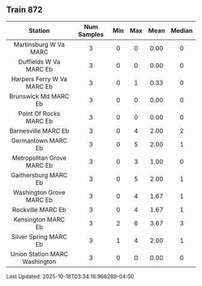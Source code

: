 ## Train 872

| Station | Num Samples | Min | Max | Mean | Median |
| :-----: | :---------: | :-: | :-: | :--: | :----: |
| Martinsburg W Va MARC | 3 | 0 | 0 | 0.00 | 0 |
| Duffields W Va MARC Eb | 3 | 0 | 0 | 0.00 | 0 |
| Harpers Ferry W Va MARC Eb | 3 | 0 | 1 | 0.33 | 0 |
| Brunswick Md MARC Eb | 3 | 0 | 0 | 0.00 | 0 |
| Point Of Rocks MARC Eb | 3 | 0 | 0 | 0.00 | 0 |
| Barnesville MARC Eb | 3 | 0 | 4 | 2.00 | 2 |
| Germantown MARC Eb | 3 | 0 | 5 | 2.00 | 1 |
| Metropolitan Grove MARC Eb | 3 | 0 | 3 | 1.00 | 0 |
| Gaithersburg MARC Eb | 3 | 0 | 5 | 2.00 | 1 |
| Washington Grove MARC Eb | 3 | 0 | 4 | 1.67 | 1 |
| Rockville MARC Eb | 3 | 0 | 4 | 1.67 | 1 |
| Kensington MARC Eb | 3 | 2 | 6 | 3.67 | 3 |
| Silver Spring MARC Eb | 3 | 1 | 4 | 2.00 | 1 |
| Union Station MARC Washington | 3 | 0 | 0 | 0.00 | 0 |


Last Updated: 2025-10-18T03:34:16.966289-04:00